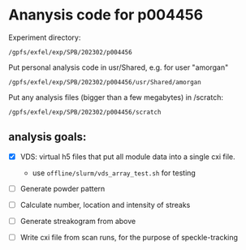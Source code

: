 # Ananysis code for p004456

Experiment directory:
```
/gpfs/exfel/exp/SPB/202302/p004456
```

Put personal analysis code in usr/Shared, e.g. for user "amorgan"
```
/gpfs/exfel/exp/SPB/202302/p004456/usr/Shared/amorgan
```

Put any analysis files (bigger than a few megabytes) in /scratch:
```
/gpfs/exfel/exp/SPB/202302/p004456/scratch
```


## analysis goals:
- [x] VDS: virtual h5 files that put all module data into a single cxi file.
    - use ```offline/slurm/vds_array_test.sh``` for testing
- [ ] Generate powder pattern
- [ ] Calculate number, location and intensity of streaks
- [ ] Generate streakogram from above
- [ ] Write cxi file from scan runs, for the purpose of speckle-tracking

